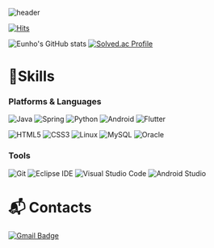 ![header](https://capsule-render.vercel.app/api?type=waving&color=auto&height=200&descAlign=50&fontAlign=50&section=header&text=EunHo Roh&fontSize=65&fontColor=2E2E2E&animation=twinkling)  

[![Hits](https://hits.seeyoufarm.com/api/count/incr/badge.svg?url=https%3A%2F%2Fgithub.com%2Fgjbhttps%3A%2F%2Fgithub.com%2FEunhoRoh&count_bg=%2331D1FF&title_bg=%232E62FA&icon=&icon_color=%23E7E7E7&title=hits&edge_flat=false)](https://hits.seeyoufarm.com)

![Eunho's GitHub stats](https://github-readme-stats.vercel.app/api?username=EunhoRoh&show_icons=true&theme=radical)
[![Solved.ac Profile](http://mazassumnida.wtf/api/v2/generate_badge?boj=deu04189)](https://solved.ac/deu04189/)
# 💪Skills
### Platforms & Languages
![Java](https://img.shields.io/badge/Java-007396.svg?&style=for-the-badge&logo=Java&logoColor=white)
![Spring](https://img.shields.io/badge/Spring-6DB33F.svg?&style=for-the-badge&logo=Spring&logoColor=white)
![Python](https://img.shields.io/badge/Python-3776AB.svg?&style=for-the-badge&logo=Python&logoColor=white)
![Android](https://img.shields.io/badge/Android-3DDC84.svg?&style=for-the-badge&logo=Android&logoColor=white)
![Flutter](https://img.shields.io/badge/Flutter-02569B.svg?&style=for-the-badge&logo=Flutter&logoColor=white)

![HTML5](https://img.shields.io/badge/HTML5-E34F26.svg?&style=for-the-badge&logo=HTML5&logoColor=white)
![CSS3](https://img.shields.io/badge/CSS3-1572B6.svg?&style=for-the-badge&logo=CSS3&logoColor=white)
![Linux](https://img.shields.io/badge/linux-FCC624?style=for-the-badge&logo=linux&logoColor=black)
![MySQL](https://img.shields.io/badge/MySQL-4479A1.svg?&style=for-the-badge&logo=MySQL&logoColor=white)
![Oracle](https://img.shields.io/badge/Oracle-F80000.svg?&style=for-the-badge&logo=Oracle&logoColor=white)

### Tools
![Git](https://img.shields.io/badge/Git-F05032.svg?&style=for-the-badge&logo=Git&logoColor=white)
![Eclipse IDE](https://img.shields.io/badge/Eclipse%20IDE-2C2255.svg?&style=for-the-badge&logo=Eclipse%20IDE&logoColor=white)
![Visual Studio Code](https://img.shields.io/badge/Visual%20Studio%20Code-007ACC.svg?&style=for-the-badge&logo=Visual%20Studio%20Code&logoColor=white)
![Android Studio](https://img.shields.io/badge/Android%20Studio-3DDC84.svg?&style=for-the-badge&logo=Android%20Studio&logoColor=white)

# :mailbox_with_mail: Contacts
[![Gmail Badge](https://img.shields.io/badge/Gmail-d14836?style=flat-square&logo=Gmail&logoColor=white&link=mailto:deu04189@gmail.com)](mailto:deu04189@gmail.com)
